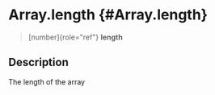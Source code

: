 Array.length {#Array.length}
============

> [number]{role="ref"} **length**

Description
-----------

The length of the array
